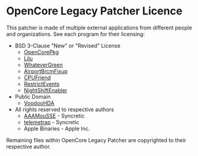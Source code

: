 # OpenCore Legacy Patcher Licence

This patcher is made of multiple external applications from different people and organizations. See each program for their licensing:

* BSD 3-Clause "New" or "Revised" License
  * [OpenCorePkg](https://github.com/acidanthera/OpenCorePkg/blob/master/LICENSE.txt)
  * [Lilu](https://github.com/acidanthera/Lilu/blob/master/LICENSE.txt)
  * [WhateverGreen](https://github.com/acidanthera/WhateverGreen/blob/master/LICENSE.txt)
  * [AirportBrcmFixup](https://github.com/acidanthera/AirportBrcmFixup/blob/master/LICENSE.txt)
  * [CPUFriend](https://github.com/acidanthera/CPUFriend/blob/master/LICENSE)
  * [RestrictEvents](https://github.com/acidanthera/RestrictEvents/blob/master/LICENSE.txt)
  * [NightShiftEnabler](https://github.com/cdf/NightShiftEnabler/blob/master/LICENSE.txt)
* Public Domain
  * [VoodooHDA](https://sourceforge.net/projects/voodoohda/)
* All rights reserved to respective authors
  * [AAAMouSSE](https://forums.macrumors.com/threads/mp3-1-others-sse-4-2-emulation-to-enable-amd-metal-driver.2206682/) - Syncretic
  * [telemetrap](https://forums.macrumors.com/threads/mp3-1-others-sse-4-2-emulation-to-enable-amd-metal-driver.2206682/post-28447707) - Syncretic
  * Apple Binaries - Apple Inc.

Remaining files within OpenCore Legacy Patcher are copyrighted to their respective author.